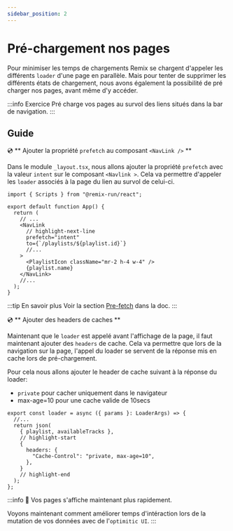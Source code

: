 ```yaml
---
sidebar_position: 2
---
```


# Pré-chargement nos pages

Pour minimiser les temps de chargements Remix se chargent d'appeler les différents `loader` d'une page en parallèle. Mais pour tenter de supprimer les différents états de chargement, nous avons également la possibilité de pré charger nos pages, avant même d'y accéder.

:::info Exercice
Pré charge vos pages au survol des liens situés dans la bar de navigation.
:::

## Guide

💿 ** Ajouter la propriété `prefetch` au composant `<NavLink />` **

Dans le module `_layout.tsx`, nous allons ajouter la propriété `prefetch` avec la valeur `intent` sur le composant `<Navlink >`. Cela va permettre d'appeler les `loader` associés à la page du lien au survol de celui-ci.

```tsx title="app/_layout.tsx"
import { Scripts } from "@remix-run/react";

export default function App() {
  return (
    // ...
    <NavLink
      // highlight-next-line
      prefetch="intent"
      to={`/playlists/${playlist.id}`}
      //...
    >
      <PlaylistIcon className="mr-2 h-4 w-4" />
      {playlist.name}
    </NavLink>
    //...
  );
}
```

:::tip En savoir plus
Voir la section [Pre-fetch](https://remix.run/docs/en/1.14.3/components/link#prefetch) dans la doc.
:::

💿 ** Ajouter des headers de caches **

Maintenant que le `loader` est appelé avant l'affichage de la page, il faut maintenant ajouter des `headers` de cache. Cela va permettre que lors de la navigation sur la page, l'appel du loader se servent de la réponse mis en cache lors de pré-chargement.

Pour cela nous allons ajouter le header de cache suivant à la réponse du loader:

- `private` pour cacher uniquement dans le navigateur
- max-age=10 pour une cache valide de 10secs

```tsx title="app/routes/_layout.playlists.$id.(edit).tsx"
export const loader = async ({ params }: LoaderArgs) => {
  //...
  return json(
    { playlist, availableTracks },
    // highlight-start
    {
      headers: {
        "Cache-Control": "private, max-age=10",
      },
    }
    // highlight-end
  );
};
```

:::info 👏 Vos pages s'affiche maintenant plus rapidement.

Voyons maintenant comment améliorer temps d'intéraction lors de la mutation de vos données avec de l'`optimitic UI`.
:::
